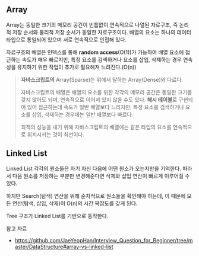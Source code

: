 ## Array

Array는 동일한 크기의 메모리 공간이 빈틈없이 연속적으로 나열된 자료구조, 즉 논리적 저장 순서와 물리적 저장 순서가 동일한 자료구조이다. 배열의 요소는 하나의 데이터 타입으로 통일되어 있으며 서로 연속적으로 인접해 있다. 

자료구조의 배열은 인덱스를 통해 **random access**(O(1))가 가능하여 배열 요소에 접근하는 속도가 매우 빠르지만, 특정 요소를 검색하거나 요소를 삽입, 삭제하는 경우 연속성을 유지하기 위한 작업이 추가로 필요해져 느려진다.(O(n))

> **자바스크립트의** Array(Sparse)는 위에서 말하는 Array(Dense)와 다르다.
>
> 자바스크립트의 배열은 배열의 요소를 위한 각각의 메모리 공간은 동일한 크기를 갖지 않아도 되며, 연속적으로 이어져 있지 않을 수도 있다. **해시 테이블**로 구현되어 있어 접근하는데 속도가 일반 배열보다 느리지만, 특정 요소를 검색하거나 요소를 삽입, 삭제하는 경우에는 일반 배열보다 빠르다.
>
> 최적의 성능을 내기 위해 자바스크립트의 배열에는 같은 타입의 요소를 연속적으로 위치시키는 것이 최선이다.



## Linked List

Linked List 각각의 원소들은 자기 자신 다음에 어떤 원소가 오는지만을 기억한다. 따라서 다음 원소를 저장하는 부분만 변경해준다면 삭제와 삽입 연산이 빠르게 이루어질 수 있다.

하지만 Search(탐색) 연산을 위해 순차적으로 원소들을 확인해야 하는데, 이 때문에 모든 연산(탐색, 삽입, 삭제)이 O(n)의 시간 복잡도를 갖게 된다.

Tree 구조가 Linked List를 기반으로 동작한다.



참고 자료

- https://github.com/JaeYeopHan/Interview_Question_for_Beginner/tree/master/DataStructure#array-vs-linked-list